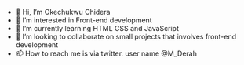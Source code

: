 - 👋 Hi, I’m Okechukwu Chidera
- 👀 I’m interested in Front-end development
- 🌱 I’m currently learning HTML CSS and JavaScript
- 💞️ I’m looking to collaborate on small projects that involves front-end development
- 📫 How to reach me is via twitter. user name @M_Derah

<!---
OdecoGlobal/OdecoGlobal is a ✨ special ✨ repository because its `README.md` (this file) appears on your GitHub profile.
You can click the Preview link to take a look at your changes.
--->
